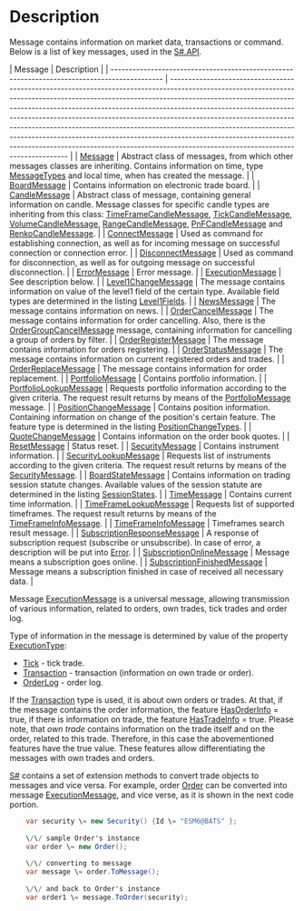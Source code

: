 # Description

Message contains information on market data, transactions or command. Below is a list of key messages, used in the [S\#.API](StockSharpAbout.md). 

| Message
                                                                                    | Description
                                                                                                                                                                                                                                                                                                                                                                                                                                                                                                                                                                                                        |
| -------------------------------------------------------------------------------------------- | -------------------------------------------------------------------------------------------------------------------------------------------------------------------------------------------------------------------------------------------------------------------------------------------------------------------------------------------------------------------------------------------------------------------------------------------------------------------------------------------------------------------------------------------------------------------------------------------------------------------- |
| [Message](../api/StockSharp.Messages.Message.html)
                                         | Abstract class of messages, from which other messages classes are inheriting. Contains information on time, type [MessageTypes](../api/StockSharp.Messages.MessageTypes.html) and local time, when has created the message.
                                                                                                                                                                                                                                                                                                                                                                                        |
| [BoardMessage](../api/StockSharp.Messages.BoardMessage.html)
                               | Contains information on electronic trade board.
                                                                                                                                                                                                                                                                                                                                                                                                                                                                                                                                                                    |
| [CandleMessage](../api/StockSharp.Messages.CandleMessage.html)
                             | Abstract class of message, containing general information on candle. Message classes for specific candle types are inheriting from this class: [TimeFrameCandleMessage](../api/StockSharp.Messages.TimeFrameCandleMessage.html), [TickCandleMessage](../api/StockSharp.Messages.TickCandleMessage.html), [VolumeCandleMessage](../api/StockSharp.Messages.VolumeCandleMessage.html), [RangeCandleMessage](../api/StockSharp.Messages.RangeCandleMessage.html), [PnFCandleMessage](../api/StockSharp.Messages.PnFCandleMessage.html) and [RenkoCandleMessage](../api/StockSharp.Messages.RenkoCandleMessage.html). 
 |
| [ConnectMessage](../api/StockSharp.Messages.ConnectMessage.html)
                           | Used as command for establishing connection, as well as for incoming message on successful connection or connection error.
                                                                                                                                                                                                                                                                                                                                                                                                                                                                                         |
| [DisconnectMessage](../api/StockSharp.Messages.DisconnectMessage.html)
                     | Used as command for disconnection, as well as for outgoing message on successful disconnection.
                                                                                                                                                                                                                                                                                                                                                                                                                                                                                                                    |
| [ErrorMessage](../api/StockSharp.Messages.ErrorMessage.html)
                               | Error message.
                                                                                                                                                                                                                                                                                                                                                                                                                                                                                                                                                                                                     |
| [ExecutionMessage](../api/StockSharp.Messages.ExecutionMessage.html)
                       | See description below.
                                                                                                                                                                                                                                                                                                                                                                                                                                                                                                                                                                                             |
| [Level1ChangeMessage](../api/StockSharp.Messages.Level1ChangeMessage.html)
                 | The message contains information on value of the level1 field of the certain type. Available field types are determined in the listing [Level1Fields](../api/StockSharp.Messages.Level1Fields.html).
                                                                                                                                                                                                                                                                                                                                                                                                               |
| [NewsMessage](../api/StockSharp.Messages.NewsMessage.html)
                                 | The message contains information on news.
                                                                                                                                                                                                                                                                                                                                                                                                                                                                                                                                                                          |
| [OrderCancelMessage](../api/StockSharp.Messages.OrderCancelMessage.html)
                   | The message contains information for order cancelling. Also, there is the [OrderGroupCancelMessage](../api/StockSharp.Messages.OrderGroupCancelMessage.html) message, containing information for cancelling a group of orders by filter.
                                                                                                                                                                                                                                                                                                                                                                           |
| [OrderRegisterMessage](../api/StockSharp.Messages.OrderRegisterMessage.html)
               | The message contains information for orders registering.
                                                                                                                                                                                                                                                                                                                                                                                                                                                                                                                                                           |
| [OrderStatusMessage](../api/StockSharp.Messages.OrderStatusMessage.html)
                   | The message contains information on current registered orders and trades.
                                                                                                                                                                                                                                                                                                                                                                                                                                                                                                                                          |
| [OrderReplaceMessage](../api/StockSharp.Messages.OrderReplaceMessage.html)
                 | The message contains information for order replacement.
                                                                                                                                                                                                                                                                                                                                                                                                                                                                                                                                                            |
| [PortfolioMessage](../api/StockSharp.Messages.PortfolioMessage.html)
                       | Contains portfolio information.
                                                                                                                                                                                                                                                                                                                                                                                                                                                                                                                                                                                    |
| [PortfolioLookupMessage](../api/StockSharp.Messages.PortfolioLookupMessage.html)
           | Requests portfolio information according to the given criteria. The request result returns by means of the [PortfolioMessage](../api/StockSharp.Messages.PortfolioMessage.html) message.
                                                                                                                                                                                                                                                                                                                                                                                                                           |
| [PositionChangeMessage](../api/StockSharp.Messages.PositionChangeMessage.html)
             | Contains position information. Containing information on change of the position's certain feature. The feature type is determined in the listing [PositionChangeTypes](../api/StockSharp.Messages.PositionChangeTypes.html).
                                                                                                                                                                                                                                                                                                                                                                                       |
| [QuoteChangeMessage](../api/StockSharp.Messages.QuoteChangeMessage.html)
                   | Contains information on the order book quotes.
                                                                                                                                                                                                                                                                                                                                                                                                                                                                                                                                                                     |
| [ResetMessage](../api/StockSharp.Messages.ResetMessage.html)
                               | Status reset.
                                                                                                                                                                                                                                                                                                                                                                                                                                                                                                                                                                                                      |
| [SecurityMessage](../api/StockSharp.Messages.SecurityMessage.html)
                         | Contains instrument information.
                                                                                                                                                                                                                                                                                                                                                                                                                                                                                                                                                                                   |
| [SecurityLookupMessage](../api/StockSharp.Messages.SecurityLookupMessage.html)
             | Requests list of instruments according to the given criteria. The request result returns by means of the [SecurityMessage](../api/StockSharp.Messages.SecurityMessage.html).
                                                                                                                                                                                                                                                                                                                                                                                                                                       |
| [BoardStateMessage](../api/StockSharp.Messages.BoardStateMessage.html)
                     | Contains information on trading session statute changes. Available values of the session statute are determined in the listing [SessionStates](../api/StockSharp.Messages.SessionStates.html).
                                                                                                                                                                                                                                                                                                                                                                                                                     |
| [TimeMessage](../api/StockSharp.Messages.TimeMessage.html)
                                 | Contains current time information.
                                                                                                                                                                                                                                                                                                                                                                                                                                                                                                                                                                                 |
| [TimeFrameLookupMessage](../api/StockSharp.Messages.TimeFrameLookupMessage.html)
           | Requests list of supported timeframes. The request result returns by means of the [TimeFrameInfoMessage](../api/StockSharp.Messages.TimeFrameInfoMessage.html).
                                                                                                                                                                                                                                                                                                                                                                                                                                                    |
| [TimeFrameInfoMessage](../api/StockSharp.Messages.TimeFrameInfoMessage.html)
               | Timeframes search result message.
                                                                                                                                                                                                                                                                                                                                                                                                                                                                                                                                                                                  |
| [SubscriptionResponseMessage](../api/StockSharp.Messages.SubscriptionResponseMessage.html)
 | A response of subscription request (subscribe or unsubscribe). In case of error, a description will be put into [Error](../api/StockSharp.Messages.SubscriptionResponseMessage.Error.html).
                                                                                                                                                                                                                                                                                                                                                                                                                        |
| [SubscriptionOnlineMessage](../api/StockSharp.Messages.SubscriptionOnlineMessage.html)
     | Message means a subscription goes online.
                                                                                                                                                                                                                                                                                                                                                                                                                                                                                                                                                                          |
| [SubscriptionFinishedMessage](../api/StockSharp.Messages.SubscriptionFinishedMessage.html)
 | Message means a subscription finished in case of received all necessary data.
                                                                                                                                                                                                                                                                                                                                                                                                                                                                                                                                      |

Message [ExecutionMessage](../api/StockSharp.Messages.ExecutionMessage.html) is a universal message, allowing transmission of various information, related to orders, own trades, tick trades and order log.

Type of information in the message is determined by value of the property [ExecutionType](../api/StockSharp.Messages.ExecutionMessage.ExecutionType.html): 

- [Tick](../api/StockSharp.Messages.ExecutionTypes.Tick.html) \- tick trade.
- [Transaction](../api/StockSharp.Messages.ExecutionTypes.Transaction.html) \- transaction (information on own trade or order).
- [OrderLog](../api/StockSharp.Messages.ExecutionTypes.OrderLog.html) \- order log.

If the [Transaction](../api/StockSharp.Messages.ExecutionTypes.Transaction.html) type is used, it is about own orders or trades. At that, if the message contains the order information, the feature [HasOrderInfo](../api/StockSharp.Messages.ExecutionMessage.HasOrderInfo.html) \= true, if there is information on trade, the feature [HasTradeInfo](../api/StockSharp.Messages.ExecutionMessage.HasTradeInfo.html) \= true. Please note, that *own trade* contains information on the trade itself and on the order, related to this trade. Therefore, in this case the abovementioned features have the true value. These features allow differentiating the messages with own trades and orders. 

[S\#](StockSharpAbout.md) contains a set of extension methods to convert trade objects to messages and vice versa. For example, order [Order](../api/StockSharp.BusinessEntities.Order.html) can be converted into message [ExecutionMessage](../api/StockSharp.Messages.ExecutionMessage.html), and vice verse, as it is shown in the next code portion. 

```cs
	var security \= new Security() {Id \= "ESM6@BATS" };
	
	\/\/ sample Order's instance
	var order \= new Order();
	
	\/\/ converting to message
	var message \= order.ToMessage();
	
	\/\/ and back to Order's instance
	var order1 \= message.ToOrder(security);
```
